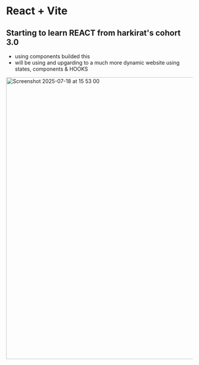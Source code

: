 # React + Vite

## Starting to learn REACT from harkirat's cohort 3.0

- using components builded this 
- will be using and upgarding to a much more dynamic website using states, components & HOOKS

<img width="1420" height="760" alt="Screenshot 2025-07-18 at 15 53 00" src="https://github.com/user-attachments/assets/401ec573-a048-4c5a-86c8-41e0d8ad78a3" />
